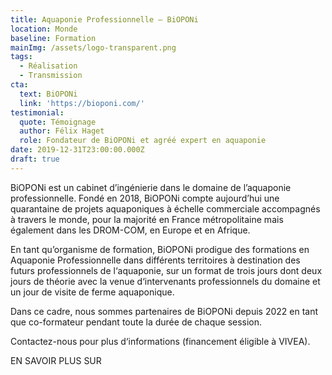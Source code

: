```yaml
---
title: Aquaponie Professionnelle – BiOPONi
location: Monde
baseline: Formation
mainImg: /assets/logo-transparent.png
tags:
  - Réalisation
  - Transmission
cta:
  text: BiOPONi
  link: 'https://bioponi.com/'
testimonial:
  quote: Témoignage
  author: Félix Haget
  role: Fondateur de BiOPONi et agréé expert en aquaponie
date: 2019-12-31T23:00:00.000Z
draft: true
---
```


BiOPONi est un cabinet d’ingénierie dans le domaine de l’aquaponie professionnelle. Fondé en 2018, BiOPONi compte aujourd’hui une quarantaine de projets aquaponiques à échelle commerciale accompagnés à travers le monde, pour la majorité en France métropolitaine mais également dans les DROM-COM, en Europe et en Afrique.

En tant qu’organisme de formation, BiOPONi prodigue des formations en Aquaponie Professionnelle dans différents territoires à destination des futurs professionnels de l‘aquaponie, sur un format de trois jours dont deux jours de théorie avec la venue d‘intervenants professionnels du domaine et un jour de visite de ferme aquaponique.

Dans ce cadre, nous sommes partenaires de BiOPONi depuis 2022 en tant que co-formateur pendant toute la durée de chaque session. 

Contactez-nous pour plus d‘informations (financement éligible à VIVEA).

EN SAVOIR PLUS SUR
